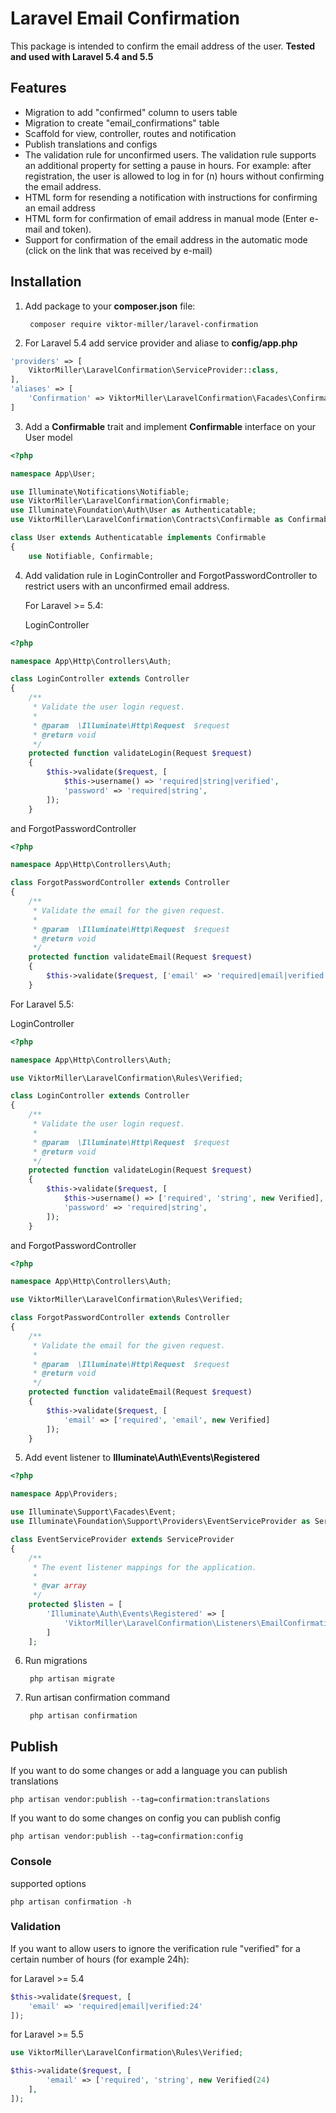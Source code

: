 # Laravel Email Confirmation # 

This package is intended to confirm the email address of the user. **Tested and used with Laravel 5.4 and 5.5**

## Features ##
- Migration to add "confirmed" column to users table
- Migration to create "email_confirmations" table
- Scaffold for view, controller, routes and notification
- Publish translations and configs
- The validation rule for unconfirmed users. The validation rule supports an additional property for setting a pause in hours. For example: after registration, the user is allowed to log in for (n) hours without confirming the email address.
- HTML form for resending a notification with instructions for confirming an email address
- HTML form for confirmation of email address in manual mode (Enter e-mail and token).
- Support for confirmation of the email address in the automatic mode (click on the link that was received by e-mail)


## Installation ##

1. Add package to your **composer.json** file:

        composer require viktor-miller/laravel-confirmation
	
2. For Laravel 5.4 add service provider and aliase to **config/app.php**

```php
'providers' => [
    ViktorMiller\LaravelConfirmation\ServiceProvider::class,
],
'aliases' => [
    'Confirmation' => ViktorMiller\LaravelConfirmation\Facades\Confirmation::class
]
```

3. Add a **Confirmable** trait and implement **Confirmable** interface on your User model

```php
<?php

namespace App\User;

use Illuminate\Notifications\Notifiable;
use ViktorMiller\LaravelConfirmation\Confirmable;
use Illuminate\Foundation\Auth\User as Authenticatable;
use ViktorMiller\LaravelConfirmation\Contracts\Confirmable as ConfirmableContract;

class User extends Authenticatable implements Confirmable
{
    use Notifiable, Confirmable;
```

4. Add validation rule in LoginController and ForgotPasswordController to restrict users with an unconfirmed email address.

    For Laravel >= 5.4:

    LoginController

```php
<?php

namespace App\Http\Controllers\Auth;

class LoginController extends Controller
{
    /**
     * Validate the user login request.
     *
     * @param  \Illuminate\Http\Request  $request
     * @return void
     */
    protected function validateLogin(Request $request)
    {
        $this->validate($request, [
            $this->username() => 'required|string|verified',
            'password' => 'required|string',
        ]);
    }
```

and ForgotPasswordController
```php
<?php

namespace App\Http\Controllers\Auth;

class ForgotPasswordController extends Controller
{ 
    /**
     * Validate the email for the given request.
     *
     * @param  \Illuminate\Http\Request  $request
     * @return void
     */
    protected function validateEmail(Request $request)
    {
        $this->validate($request, ['email' => 'required|email|verified']);
    }
```
	    
For Laravel 5.5:
	
LoginController

```php
<?php

namespace App\Http\Controllers\Auth;

use ViktorMiller\LaravelConfirmation\Rules\Verified;

class LoginController extends Controller
{
    /**
     * Validate the user login request.
     *
     * @param  \Illuminate\Http\Request  $request
     * @return void
     */
    protected function validateLogin(Request $request)
    {
        $this->validate($request, [
            $this->username() => ['required', 'string', new Verified],
            'password' => 'required|string',
        ]);
    }
```
	    
and ForgotPasswordController
```php
<?php

namespace App\Http\Controllers\Auth;

use ViktorMiller\LaravelConfirmation\Rules\Verified;

class ForgotPasswordController extends Controller
{ 
    /**
     * Validate the email for the given request.
     *
     * @param  \Illuminate\Http\Request  $request
     * @return void
     */
    protected function validateEmail(Request $request)
    {
        $this->validate($request, [
            'email' => ['required', 'email', new Verified]
        ]);
    }
```

5. Add event listener to **Illuminate\Auth\Events\Registered**

```php
<?php

namespace App\Providers;

use Illuminate\Support\Facades\Event;
use Illuminate\Foundation\Support\Providers\EventServiceProvider as ServiceProvider;

class EventServiceProvider extends ServiceProvider
{
    /**
     * The event listener mappings for the application.
     *
     * @var array
     */
    protected $listen = [
        'Illuminate\Auth\Events\Registered' => [
            'ViktorMiller\LaravelConfirmation\Listeners\EmailConfirmation'
        ]
    ];
``` 

6. Run migrations
    
        php artisan migrate
	
7. Run artisan confirmation command
	
        php artisan confirmation


## Publish ##

If you want to do some changes or add a language you can publish translations

	php artisan vendor:publish --tag=confirmation:translations

If you want to do some changes on config you can publish config

	php artisan vendor:publish --tag=confirmation:config
	
### Console ###
supported options

	php artisan confirmation -h
	
### Validation ###
If you want to allow users to ignore the verification rule "verified" for a certain number of hours (for example 24h):

for Laravel >= 5.4

```php
$this->validate($request, [
    'email' => 'required|email|verified:24'
]);
``` 

for Laravel >= 5.5

```php	
use ViktorMiller\LaravelConfirmation\Rules\Verified;

$this->validate($request, [
        'email' => ['required', 'string', new Verified(24)
    ],
]);
```